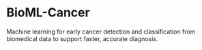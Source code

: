 # BioML-Cancer
Machine learning for early cancer detection and classification from biomedical data to support faster, accurate diagnosis.
